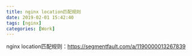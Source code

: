 ```yaml
---
title: nginx location匹配规则
date: 2019-02-01 15:42:40
tags: [nginx]
categories: [Work]
---
```


nginx location匹配规则：https://segmentfault.com/a/1190000013267839